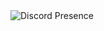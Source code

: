 <img src="https://camo.githubusercontent.com/19e311a6355e44a5dbf0e37fcf865e54ad19573fe9b57709417607794d34be00/68747470733a2f2f6c616e796172642d70726f66696c652d726561646d652e76657263656c2e6170702f6170692f3234323030313537313835303734373930383f686964654469736372696d3d74727565" alt="Discord Presence" data-canonical-src="https://lanyard-profile-readme.vercel.app/api/321388488140390413?hideDiscrim=true" style="max-width: 100%;">
